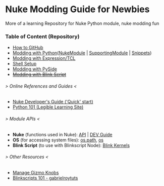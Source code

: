 # Nuke Modding Guide for Newbies

More of a learning Repository for Nuke Python module, nuke modding fun

### Table of Content (Repository)

- [How to GitHub](https://guides.github.com/activities/hello-world/)
- [Modding with Python](./_python)([NukeModule](./_python/NukeModule.md) | [SupportingModule](./_python/SupportingModule.md) | [Snippets](./_python/Snippets.md))
- [Modding with Expression/TCL](./_tcl)
- [Shell Setup](./_shell)
- [Modding with PySide](./_pyside)
- [~~Modding with Blink Script~~](###)

###### > Online References and Guides <
- [Nuke Developer's Guide ('Quick' start)](https://learn.foundry.com/nuke/developers/80/pythondevguide/index.html)
- [Python 101 (Legible Learning Site)](https://python101.pythonlibrary.org/index.html)

###### > Module APIs <
- **Nuke** (functions used in Nuke): [API](https://learn.foundry.com/nuke/developers/70/pythonreference/) | [DEV Guide](https://learn.foundry.com/nuke/developers/63/ndkdevguide/index.html)
- **OS** (for accessing system files): [os.path](https://docs.python.org/2.7/library/os.path.html#module-os.path), [os](https://docs.python.org/2.7/library/os.html)
- **Blink Script** (to use with Blinkscript Node): [Blink Kernels](https://learn.foundry.com/nuke/developers/11.2/BlinkKernels/index.html)


###### > Other Resources <

- [Manage Gizmo Knobs](https://learn.foundry.com/nuke/8.0/content/user_guide/configuring_nuke/creating_sourcing_gizmos.html)
- [Blinkscripts 101 - gabrielroytuts](https://sites.google.com/site/gabrielroytuts/nuke/blinkscript)
